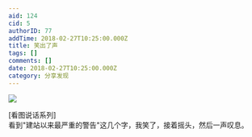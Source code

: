 ```yaml
---
aid: 124
cid: 5
authorID: 77
addTime: 2018-02-27T10:25:00.000Z
title: 笑出了声
tags: []
comments: []
date: 2018-02-27T10:25:00.000Z
category: 分享发现
---
```


![](https://i.loli.net/2018/02/27/5a952fc5c24dd.png)

\[看图说话系列\]  
看到"建站以来最严重的警告"这几个字，我笑了，接着摇头，然后一声叹息。
